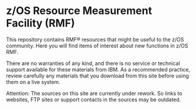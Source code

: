z/OS Resource Measurement Facility (RMF)
========================================

This repository contains RMF® resources that might be useful to the z/OS community. Here you will find items of interest about new functions in z/OS RMF.

There are no warranties of any kind, and there is no service or technical support available for these materials from IBM. As a recommended practice, review carefully any materials that you download from this site before using them on a live system.

Attention: The sources on this site are currently under rework. So links to websites, FTP sites or support contacts in the sources may be outdated.
